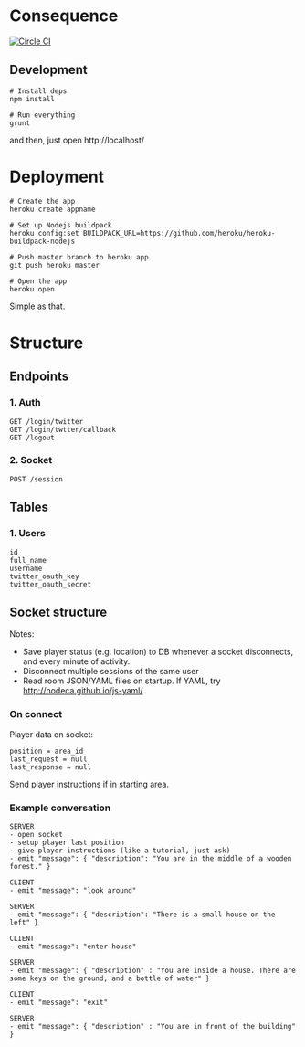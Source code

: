 # Consequence

[![Circle CI](https://circleci.com/gh/squallstar/consequence.svg?style=svg)](https://circleci.com/gh/squallstar/consequence)

## Development

```
# Install deps
npm install

# Run everything
grunt
```

and then, just open http://localhost/

# Deployment

```
# Create the app
heroku create appname

# Set up Nodejs buildpack
heroku config:set BUILDPACK_URL=https://github.com/heroku/heroku-buildpack-nodejs

# Push master branch to heroku app
git push heroku master

# Open the app
heroku open
```

Simple as that.

# Structure

## Endpoints

### 1. Auth

```
GET /login/twitter
GET /login/twtter/callback
GET /logout
```

### 2. Socket

```
POST /session
```

## Tables

### 1. Users

```
id
full_name
username
twitter_oauth_key
twitter_oauth_secret
```

## Socket structure

Notes:

- Save player status (e.g. location) to DB whenever a socket disconnects, and every minute of activity.
- Disconnect multiple sessions of the same user
- Read room JSON/YAML files on startup. If YAML, try http://nodeca.github.io/js-yaml/

### On connect

Player data on socket:

```
position = area_id
last_request = null
last_response = null
```

Send player instructions if in starting area.

### Example conversation

```
SERVER
- open socket
- setup player last position
- give player instructions (like a tutorial, just ask)
- emit "message": { "description": "You are in the middle of a wooden forest." }

CLIENT
- emit "message": "look around"

SERVER
- emit "message": { "description": "There is a small house on the left" }

CLIENT
- emit "message": "enter house"

SERVER
- emit "message": { "description" : "You are inside a house. There are some keys on the ground, and a bottle of water" }

CLIENT
- emit "message": "exit"

SERVER
- emit "message": { "description" : "You are in front of the building" }

```
